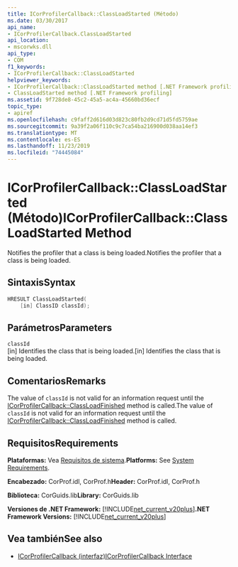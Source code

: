```yaml
---
title: ICorProfilerCallback::ClassLoadStarted (Método)
ms.date: 03/30/2017
api_name:
- ICorProfilerCallback.ClassLoadStarted
api_location:
- mscorwks.dll
api_type:
- COM
f1_keywords:
- ICorProfilerCallback::ClassLoadStarted
helpviewer_keywords:
- ICorProfilerCallback::ClassLoadStarted method [.NET Framework profiling]
- ClassLoadStarted method [.NET Framework profiling]
ms.assetid: 9f728de8-45c2-45a5-ac4a-45660bd36ecf
topic_type:
- apiref
ms.openlocfilehash: c9faff2d616d03d823c80fb2d9cd71d5fd5759ae
ms.sourcegitcommit: 9a39f2a06f110c9c7ca54ba216900d038aa14ef3
ms.translationtype: MT
ms.contentlocale: es-ES
ms.lasthandoff: 11/23/2019
ms.locfileid: "74445084"
---
```

# <a name="icorprofilercallbackclassloadstarted-method"></a><span data-ttu-id="f1c50-102">ICorProfilerCallback::ClassLoadStarted (Método)</span><span class="sxs-lookup"><span data-stu-id="f1c50-102">ICorProfilerCallback::ClassLoadStarted Method</span></span>
<span data-ttu-id="f1c50-103">Notifies the profiler that a class is being loaded.</span><span class="sxs-lookup"><span data-stu-id="f1c50-103">Notifies the profiler that a class is being loaded.</span></span>  
  
## <a name="syntax"></a><span data-ttu-id="f1c50-104">Sintaxis</span><span class="sxs-lookup"><span data-stu-id="f1c50-104">Syntax</span></span>  
  
```cpp  
HRESULT ClassLoadStarted(  
    [in] ClassID classId);  
```  
  
## <a name="parameters"></a><span data-ttu-id="f1c50-105">Parámetros</span><span class="sxs-lookup"><span data-stu-id="f1c50-105">Parameters</span></span>  
 `classId`  
 <span data-ttu-id="f1c50-106">[in] Identifies the class that is being loaded.</span><span class="sxs-lookup"><span data-stu-id="f1c50-106">[in] Identifies the class that is being loaded.</span></span>  
  
## <a name="remarks"></a><span data-ttu-id="f1c50-107">Comentarios</span><span class="sxs-lookup"><span data-stu-id="f1c50-107">Remarks</span></span>  
 <span data-ttu-id="f1c50-108">The value of `classId` is not valid for an information request until the [ICorProfilerCallback::ClassLoadFinished](../../../../docs/framework/unmanaged-api/profiling/icorprofilercallback-classloadfinished-method.md) method is called.</span><span class="sxs-lookup"><span data-stu-id="f1c50-108">The value of `classId` is not valid for an information request until the [ICorProfilerCallback::ClassLoadFinished](../../../../docs/framework/unmanaged-api/profiling/icorprofilercallback-classloadfinished-method.md) method is called.</span></span>  
  
## <a name="requirements"></a><span data-ttu-id="f1c50-109">Requisitos</span><span class="sxs-lookup"><span data-stu-id="f1c50-109">Requirements</span></span>  
 <span data-ttu-id="f1c50-110">**Plataformas:** Vea [Requisitos de sistema](../../../../docs/framework/get-started/system-requirements.md).</span><span class="sxs-lookup"><span data-stu-id="f1c50-110">**Platforms:** See [System Requirements](../../../../docs/framework/get-started/system-requirements.md).</span></span>  
  
 <span data-ttu-id="f1c50-111">**Encabezado:** CorProf.idl, CorProf.h</span><span class="sxs-lookup"><span data-stu-id="f1c50-111">**Header:** CorProf.idl, CorProf.h</span></span>  
  
 <span data-ttu-id="f1c50-112">**Biblioteca:** CorGuids.lib</span><span class="sxs-lookup"><span data-stu-id="f1c50-112">**Library:** CorGuids.lib</span></span>  
  
 <span data-ttu-id="f1c50-113">**Versiones de .NET Framework:** [!INCLUDE[net_current_v20plus](../../../../includes/net-current-v20plus-md.md)]</span><span class="sxs-lookup"><span data-stu-id="f1c50-113">**.NET Framework Versions:** [!INCLUDE[net_current_v20plus](../../../../includes/net-current-v20plus-md.md)]</span></span>  
  
## <a name="see-also"></a><span data-ttu-id="f1c50-114">Vea también</span><span class="sxs-lookup"><span data-stu-id="f1c50-114">See also</span></span>

- [<span data-ttu-id="f1c50-115">ICorProfilerCallback (interfaz)</span><span class="sxs-lookup"><span data-stu-id="f1c50-115">ICorProfilerCallback Interface</span></span>](../../../../docs/framework/unmanaged-api/profiling/icorprofilercallback-interface.md)
